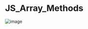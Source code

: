 # JS_Array_Methods

![image](https://github.com/user-attachments/assets/02253df7-4247-4032-9144-ccbc36a70f10)
